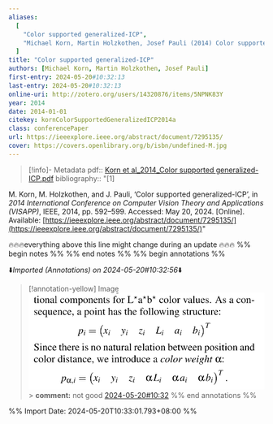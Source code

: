 ```yaml
---
aliases:
  [
    "Color supported generalized-ICP",
    "Michael Korn, Martin Holzkothen, Josef Pauli (2014) Color supported generalized-ICP",
  ]
title: "Color supported generalized-ICP"
authors: [Michael Korn, Martin Holzkothen, Josef Pauli]
first-entry: 2024-05-20#10:32:13
last-entry: 2024-05-20#10:32:13
online-uri: http://zotero.org/users/14320876/items/5NPNK83Y
year: 2014
date: 2014-01-01
citekey: kornColorSupportedGeneralizedICP2014a
class: conferencePaper
url: https://ieeexplore.ieee.org/abstract/document/7295135/
cover: https://covers.openlibrary.org/b/isbn/undefined-M.jpg
---
```


> [!info]- Metadata
> pdf:: [Korn et al_2014_Color supported generalized-ICP.pdf](zotero://select/library/items/BMKSRFTK)
> bibliography:: "[1]

M. Korn, M. Holzkothen, and J. Pauli, ‘Color supported generalized-ICP’, in _2014 International Conference on Computer Vision Theory and Applications (VISAPP)_, IEEE, 2014, pp. 592–599. Accessed: May 20, 2024. [Online]. Available: [https://ieeexplore.ieee.org/abstract/document/7295135/](https://ieeexplore.ieee.org/abstract/document/7295135/)"

🔥🔥🔥everything above this line might change during an update 🔥🔥🔥
%% begin notes %%
%% end notes %%
%% begin annotations %%

⬇️*Imported (Annotations) on 2024-05-20#10:32:56*⬇️

> [!annotation-yellow] Image
> ![300](../../../assets/kornColorSupportedGeneralizedICP2014a/kornColorSupportedGeneralizedICP2014a-4-x69-y230.png)>
> **comment:**
> not good
> [2024-05-20#10:32](2024-05-20#10:32)
> %% end annotations %%

%% Import Date: 2024-05-20T10:33:01.793+08:00 %%
